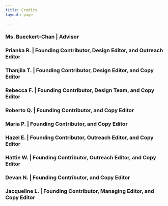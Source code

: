 ```yaml
---
title: Credits
layout: page

---
```

### Ms. Bueckert-Chan | Advisor

### Prianka R. | Founding Contributor, Design Editor, and Outreach Editor

### Thanjila T. | Founding Contributor, Design Editor, and Copy Editor

### Rebecca F. | Founding Contributor, Design Team, and Copy Editor

### Roberto Q. | Founding Contributor, and Copy Editor

### Maria P. | Founding Contributor, and Copy Editor

### Hazel E. | Founding Contributor, Outreach Editor, and Copy Editor

### Hattie W. | Founding Contributor, Outreach Editor, and Copy Editor

### Devan N. | Founding Contributor, and Copy Editor

### Jacqueline L. | Founding Contributor, Managing Editor, and Copy Editor

  